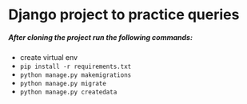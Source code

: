 # Django project to practice queries

##### After cloning the project run the following commands:

- create virtual env
- ```pip install -r requirements.txt```
- ```python manage.py makemigrations```
- ```python manage.py migrate```
- ```python manage.py createdata```